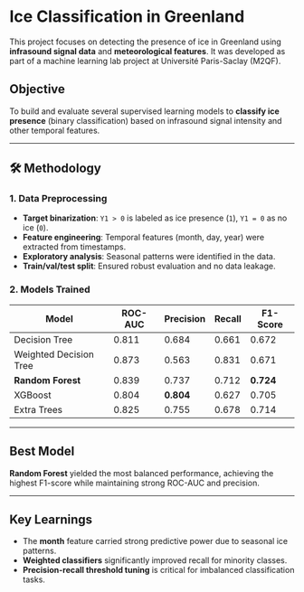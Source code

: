 
# Ice Classification in Greenland

This project focuses on detecting the presence of ice in Greenland using **infrasound signal data** and **meteorological features**. It was developed as part of a machine learning lab project at Université Paris-Saclay (M2QF).

## Objective

To build and evaluate several supervised learning models to **classify ice presence** (binary classification) based on infrasound signal intensity and other temporal features.

---

## 🛠️ Methodology

### 1. Data Preprocessing
- **Target binarization**: `Y1 > 0` is labeled as ice presence (`1`), `Y1 = 0` as no ice (`0`).
- **Feature engineering**: Temporal features (month, day, year) were extracted from timestamps.
- **Exploratory analysis**: Seasonal patterns were identified in the data.
- **Train/val/test split**: Ensured robust evaluation and no data leakage.

### 2. Models Trained

| Model                  | ROC-AUC | Precision | Recall | F1-Score |
|------------------------|---------|-----------|--------|----------|
| Decision Tree          | 0.811   | 0.684     | 0.661  | 0.672    |
| Weighted Decision Tree | 0.873   | 0.563     | 0.831  | 0.671    |
| **Random Forest**      | 0.839   | 0.737     | 0.712  | **0.724** |
| XGBoost                | 0.804   | **0.804** | 0.627  | 0.705    |
| Extra Trees            | 0.825   | 0.755     | 0.678  | 0.714    |

---

## Best Model

**Random Forest** yielded the most balanced performance, achieving the highest F1-score while maintaining strong ROC-AUC and precision.

---

## Key Learnings

- The **month** feature carried strong predictive power due to seasonal ice patterns.
- **Weighted classifiers** significantly improved recall for minority classes.
- **Precision-recall threshold tuning** is critical for imbalanced classification tasks.
